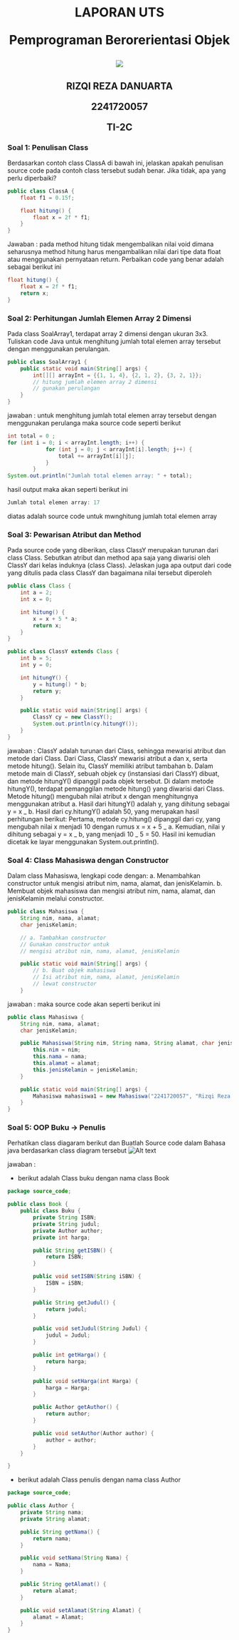 <h1 align="center">

LAPORAN UTS

Pemprograman Berorerientasi Objek

<img src="Logo Polinema (Politeknik Negeri Malang).png">

<h2 align="center">

RIZQI REZA DANUARTA

2241720057

TI-2C

### Soal 1: Penulisan Class

Berdasarkan contoh class ClassA di bawah ini, jelaskan apakah penulisan source code pada contoh
class tersebut sudah benar. Jika tidak, apa yang perlu diperbaiki?

```java
public class ClassA {
    float f1 = 0.15f;

    float hitung() {
        float x = 2f * f1;
    }
}
```

Jawaban : pada method hitung tidak mengembalikan nilai void dimana seharusnya method hitung harus mengambalikan nilai dari tipe data float atau menggunakan pernyataan return. Perbaikan code yang benar adalah sebagai berikut ini<br>

```java
float hitung() {
    float x = 2f * f1;
    return x;
}

```

### Soal 2: Perhitungan Jumlah Elemen Array 2 Dimensi

Pada class SoalArray1, terdapat array 2 dimensi dengan ukuran 3x3. Tuliskan code Java untuk menghitung jumlah total elemen array tersebut dengan menggunakan perulangan.

```java
public class SoalArray1 {
    public static void main(String[] args) {
        int[][] arrayInt = {{1, 1, 4}, {2, 1, 2}, {3, 2, 1}};
        // hitung jumlah elemen array 2 dimensi
        // gunakan perulangan
    }
}
```

jawaban : untuk menghitung jumlah total elemen array tersebut dengan menggunakan perulanga maka source code seperti berikut<br>

```java
int total = 0 ;
for (int i = 0; i < arrayInt.length; i++) {
            for (int j = 0; j < arrayInt[i].length; j++) {
                total += arrayInt[i][j];
            }
        }
System.out.println("Jumlah total elemen array: " + total);
```

hasil output maka akan seperti berikut ini

```java
Jumlah total elemen array: 17
```

diatas adalah source code untuk mwnghitung jumlah total elemen array

### Soal 3: Pewarisan Atribut dan Method

Pada source code yang diberikan, class ClassY merupakan turunan dari class Class. Sebutkan atribut dan method apa saja yang diwarisi oleh ClassY dari kelas induknya (class Class). Jelaskan juga apa output dari code yang ditulis pada class ClassY dan bagaimana nilai tersebut diperoleh

```java
public class Class {
    int a = 2;
    int x = 0;

    int hitung() {
        x = x + 5 * a;
        return x;
    }
}

public class ClassY extends Class {
    int b = 5;
    int y = 0;

    int hitungY() {
        y = hitung() * b;
        return y;
    }

    public static void main(String[] args) {
        ClassY cy = new ClassY();
        System.out.println(cy.hitungY());
    }
}
```

jawaban : ClassY adalah turunan dari Class, sehingga mewarisi atribut dan metode dari Class. Dari Class, ClassY mewarisi atribut a dan x, serta metode hitung(). Selain itu, ClassY memiliki atribut tambahan b. Dalam metode main di ClassY, sebuah objek cy (instansiasi dari ClassY) dibuat, dan metode hitungY() dipanggil pada objek tersebut. Di dalam metode hitungY(), terdapat pemanggilan metode hitung() yang diwarisi dari Class. Metode hitung() mengubah nilai atribut x dengan menghitungnya menggunakan atribut a. Hasil dari hitungY() adalah y, yang dihitung sebagai y = x _ b. Hasil dari cy.hitungY() adalah 50, yang merupakan hasil perhitungan berikut: Pertama, metode cy.hitung() dipanggil dari cy, yang mengubah nilai x menjadi 10 dengan rumus x = x + 5 _ a. Kemudian, nilai y dihitung sebagai y = x _ b, yang menjadi 10 _ 5 = 50. Hasil ini kemudian dicetak ke layar menggunakan System.out.println().

### Soal 4: Class Mahasiswa dengan Constructor

Dalam class Mahasiswa, lengkapi code dengan:
a. Menambahkan constructor untuk mengisi atribut nim, nama, alamat, dan jenisKelamin.
b. Membuat objek mahasiswa dan mengisi atribut nim, nama, alamat, dan jenisKelamin melalui constructor.

```java
public class Mahasiswa {
    String nim, nama, alamat;
    char jenisKelamin;

    // a. Tambahkan constructor
    // Gunakan constructor untuk
    // mengisi atribut nim, nama, alamat, jenisKelamin

    public static void main(String[] args) {
        // b. Buat objek mahasiswa
        // Isi atribut nim, nama, alamat, jenisKelamin
        // lewat constructor
    }
```

jawaban : maka source code akan seperti berikut ini

```java
public class Mahasiswa {
    String nim, nama, alamat;
    char jenisKelamin;

    public Mahasiswa(String nim, String nama, String alamat, char jenisKelamin) {
        this.nim = nim;
        this.nama = nama;
        this.alamat = alamat;
        this.jenisKelamin = jenisKelamin;
    }

    public static void main(String[] args) {
        Mahasiswa mahasiswa1 = new Mahasiswa("2241720057", "Rizqi Reza Danuarta", "Kediri", 'L');
    }
}
```

### Soal 5: OOP Buku -> Penulis

Perhatikan class diagaram berikut dan Buatlah Source code dalam Bahasa java berdasarkan class diagram tersebut
![Alt text](image.png)

jawaban :

- berikut adalah Class buku dengan nama class Book

```java
package source_code;

public class Book {
    public class Buku {
        private String ISBN;
        private String judul;
        private Author author;
        private int harga;

        public String getISBN() {
            return ISBN;
        }

        public void setISBN(String iSBN) {
            ISBN = iSBN;
        }

        public String getJudul() {
            return judul;
        }

        public void setJudul(String Judul) {
            judul = Judul;
        }

        public int getHarga() {
            return harga;
        }

        public void setHarga(int Harga) {
            harga = Harga;
        }

        public Author getAuthor() {
            return author;
        }

        public void setAuthor(Author author) {
            author = author;
        }
    }

}
```

- berikut adalah Class penulis dengan nama class Author

```java
package source_code;

public class Author {
    private String nama;
    private String alamat;

    public String getNama() {
        return nama;
    }

    public void setNama(String Nama) {
        nama = Nama;
    }

    public String getAlamat() {
        return alamat;
    }

    public void setAlamat(String Alamat) {
        alamat = Alamat;
    }
}

```
